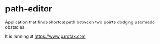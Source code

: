 # path-editor

Application that finds shortest path between two points dodging usermade obstacles.

It is running at https://www.parotax.com
